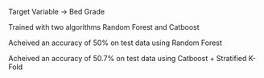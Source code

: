 Target Variable -> Bed Grade


Trained with two algorithms Random Forest and Catboost

Acheived an accuracy of 50% on test data using Random Forest

Acheived an accuracy of 50.7% on test data using Catboost + Stratified K-Fold
